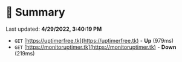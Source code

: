 # 📖 Summary
Last updated: **4/29/2022, 3:40:19 PM**

- `GET` [https://uptimerfree.tk](https://uptimerfree.tk) - **Up** (979ms)
- `GET` [https://monitoruptimer.tk](https://monitoruptimer.tk) - **Down** (219ms)

